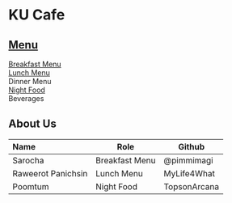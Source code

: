 # KU Cafe

## [Menu](Menu.md)
[Breakfast Menu](Menu.md#-breakfast-menu)   
[Lunch Menu](Menu.md#-lunch-menu)  
Dinner Menu  
[Night Food](./Menu.md#Night-Food)  
Beverages  

## About Us
| Name      | Role      | Github          |
|:----------|-----------|-----------------|
| Sarocha | Breakfast Menu | @pimmimagi|
| Raweerot Panichsin | Lunch Menu | MyLife4What |
| Poomtum   | Night Food| TopsonArcana   |
